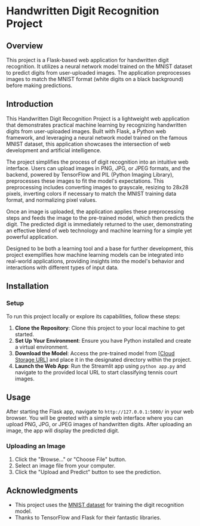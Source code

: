 # Handwritten Digit Recognition Project

## Overview
This project is a Flask-based web application for handwritten digit recognition. It utilizes a neural network model trained on the MNIST dataset to predict digits from user-uploaded images. The application preprocesses images to match the MNIST format (white digits on a black background) before making predictions.

## Introduction
This Handwritten Digit Recognition Project is a lightweight web application that demonstrates practical machine learning by recognizing handwritten digits from user-uploaded images. Built with Flask, a Python web framework, and leveraging a neural network model trained on the famous MNIST dataset, this application showcases the intersection of web development and artificial intelligence.

The project simplifies the process of digit recognition into an intuitive web interface. Users can upload images in PNG, JPG, or JPEG formats, and the backend, powered by TensorFlow and PIL (Python Imaging Library), preprocesses these images to fit the model's expectations. This preprocessing includes converting images to grayscale, resizing to 28x28 pixels, inverting colors if necessary to match the MNIST training data format, and normalizing pixel values.

Once an image is uploaded, the application applies these preprocessing steps and feeds the image to the pre-trained model, which then predicts the digit. The predicted digit is immediately returned to the user, demonstrating an effective blend of web technology and machine learning for a simple yet powerful application.

Designed to be both a learning tool and a base for further development, this project exemplifies how machine learning models can be integrated into real-world applications, providing insights into the model's behavior and interactions with different types of input data.

## Installation
### Setup
To run this project locally or explore its capabilities, follow these steps:
1. **Clone the Repository**: Clone this project to your local machine to get started.
2. **Set Up Your Environment**: Ensure you have Python installed and create a virtual environment.
3. **Download the Model**: Access the pre-trained model from [[Cloud Storage URL](https://drive.google.com/file/d/1lWPMxS1VKzsvhowwRo7kBC1aqzt3OqXu/view?usp=sharing)] and place it in the designated directory within the project.
4. **Launch the Web App**: Run the Streamlit app using `python app.py` and navigate to the provided local URL to start classifying tennis court images.

## Usage
After starting the Flask app, navigate to `http://127.0.0.1:5000/` in your web browser. You will be greeted with a simple web interface where you can upload PNG, JPG, or JPEG images of handwritten digits. After uploading an image, the app will display the predicted digit.

### Uploading an Image
1. Click the "Browse..." or "Choose File" button.
2. Select an image file from your computer.
3. Click the "Upload and Predict" button to see the prediction.

## Acknowledgments
- This project uses the [MNIST dataset](http://yann.lecun.com/exdb/mnist/) for training the digit recognition model.
- Thanks to TensorFlow and Flask for their fantastic libraries.
